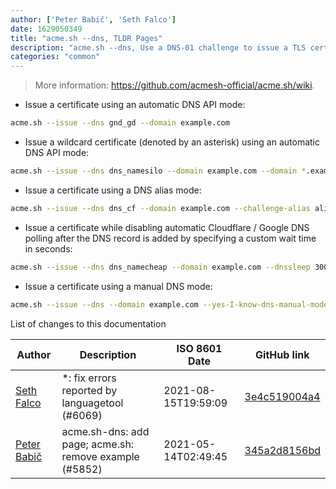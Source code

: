 ```yaml
---
author: ['Peter Babič', 'Seth Falco']
date: 1629050349
title: "acme.sh --dns, TLDR Pages"
description: "acme.sh --dns, Use a DNS-01 challenge to issue a TLS certificate."
categories: "common"
---
```

> More information: <https://github.com/acmesh-official/acme.sh/wiki>.

- Issue a certificate using an automatic DNS API mode:

```bash
acme.sh --issue --dns gnd_gd --domain example.com
```

- Issue a wildcard certificate (denoted by an asterisk) using an automatic DNS API mode:

```bash
acme.sh --issue --dns dns_namesilo --domain example.com --domain *.example.com
```

- Issue a certificate using a DNS alias mode:

```bash
acme.sh --issue --dns dns_cf --domain example.com --challenge-alias alias-for-example-validation.com
```

- Issue a certificate while disabling automatic Cloudflare / Google DNS polling after the DNS record is added by specifying a custom wait time in seconds:

```bash
acme.sh --issue --dns dns_namecheap --domain example.com --dnssleep 300
```

- Issue a certificate using a manual DNS mode:

```bash
acme.sh --issue --dns --domain example.com --yes-I-know-dns-manual-mode-enough-go-ahead-please
```
List of changes to this documentation


Author | Description | ISO 8601 Date | GitHub link
------|-----|-----|-----
[Seth Falco](mailto:seth@falco.fun) | *: fix errors reported by languagetool (#6069) | 2021-08-15T19:59:09 | [3e4c519004a4](https://github.com/tldr-pages/tldr/commit/3e4c519004a471c861cdc609fd7239ee3355671c)
[Peter Babič](mailto:peter@babic.dev) | acme.sh-dns: add page; acme.sh: remove example (#5852) | 2021-05-14T02:49:45 | [345a2d8156bd](https://github.com/tldr-pages/tldr/commit/345a2d8156bd54aec45695b756d8dcffcef91b0e)

